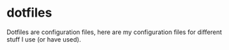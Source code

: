 # dotfiles
Dotfiles are configuration files, here are my configuration files for different stuff I use (or have used).

